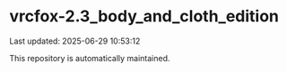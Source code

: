 # vrcfox-2.3_body_and_cloth_edition

Last updated: 2025-06-29 10:53:12

This repository is automatically maintained.
